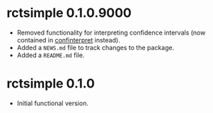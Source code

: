 # rctsimple 0.1.0.9000

* Removed functionality for interpreting confidence intervals (now contained in [confinterpret](https://github.com/jimvine/confinterpret "confinterpret package") instead).
* Added a `NEWS.md` file to track changes to the package.
* Added a `README.md` file.

# rctsimple 0.1.0

* Initial functional version.
